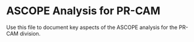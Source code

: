 # ASCOPE Analysis for PR-CAM

Use this file to document key aspects of the ASCOPE analysis for the PR-CAM division.
